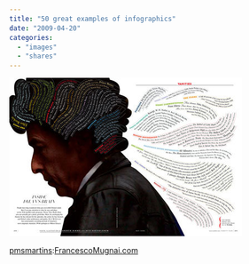 ```yaml
---
title: "50 great examples of infographics"
date: "2009-04-20"
categories: 
  - "images"
  - "shares"
---
```


![](images/zUbzfZrX2mj4go8zXbYBOqtBo1_500.jpg)

[pmsmartins](http://pmsmartins.tumblr.com/post/98235021/50-great-examples-of-infographics):[FrancescoMugnai.com](http://blogof.francescomugnai.com/2009/04/50-great-examples-of-infographics/)
